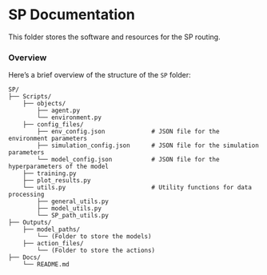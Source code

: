 # SP Documentation

This folder stores the software and resources for the SP routing. 

### Overview

Here’s a brief overview of the structure of the ``SP`` folder:

```
SP/
├── Scripts/
    ├── objects/
        ├── agent.py
        └── environment.py
    ├── config_files/
        ├── env_config.json             # JSON file for the environment parameters
        ├── simulation_config.json      # JSON file for the simulation parameters
        └── model_config.json           # JSON file for the hyperparameters of the model
    ├── training.py
    ├── plot_results.py                     
    └── utils.py                        # Utility functions for data processing
        ├── general_utils.py
        ├── model_utils.py
        └── SP_path_utils.py
├── Outputs/
    ├── model_paths/
        └── (Folder to store the models)
    ├── action_files/
        └── (Folder to store the actions)
├── Docs/                               
    └── README.md                       
```